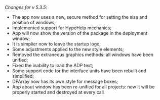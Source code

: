 _Changes for v 5.3.5_:
- The app now uses a new, secure method for setting the size and position of windows;
- Implemented support for HypeHelp mechanics;
- App will now show the version of the package in the deployment window;
- It is simplier now to leave the startup logo;
- Some adjustments applied to the new style elements;
- Removed the extraneous graphics methods: all windows have been unified;
- Fixed the inability to load the ADP text;
- Some support code for the interface units have been rebuilt and simplified;
- DPArray now has its own style for message boxes;
- App about window has been re-unified for all projects: now it will be properly started and destroyed at every call

